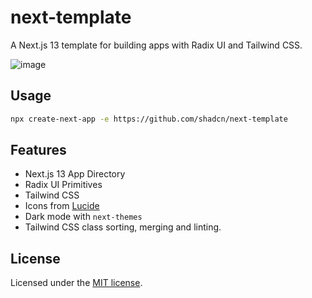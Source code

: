 # next-template

A Next.js 13 template for building apps with Radix UI and Tailwind CSS.

![image](https://github.com/patilsp/events-booking/assets/35653819/5d5118e9-a50e-482a-9bbb-5adaf1421e22)


## Usage

```bash
npx create-next-app -e https://github.com/shadcn/next-template
```

## Features

- Next.js 13 App Directory
- Radix UI Primitives
- Tailwind CSS
- Icons from [Lucide](https://lucide.dev)
- Dark mode with `next-themes`
- Tailwind CSS class sorting, merging and linting.

## License

Licensed under the [MIT license](https://github.com/shadcn/ui/blob/main/LICENSE.md).
